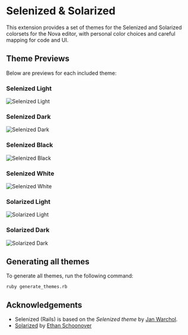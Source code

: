 # Selenized & Solarized

This extension provides a set of themes for the Selenized and Solarized colorsets for the Nova editor, with personal color choices and careful mapping for code and UI.

## Theme Previews

Below are previews for each included theme:

### Selenized Light

![Selenized Light](https://raw.githubusercontent.com/eirvandelden/selenized_rails.novaextension/master/Images/extension/light.png)

### Selenized Dark

![Selenized Dark](https://raw.githubusercontent.com/eirvandelden/selenized_rails.novaextension/master/Images/extension/dark.png)

### Selenized Black

![Selenized Black](https://raw.githubusercontent.com/eirvandelden/selenized_rails.novaextension/master/Images/extension/black.png)

### Selenized White

![Selenized White](https://raw.githubusercontent.com/eirvandelden/selenized_rails.novaextension/master/Images/extension/white.png)

### Solarized Light

![Solarized Light](https://raw.githubusercontent.com/eirvandelden/selenized_rails.novaextension/master/Images/extension/solarized_light.png)

### Solarized Dark

![Solarized Dark](https://raw.githubusercontent.com/eirvandelden/selenized_rails.novaextension/master/Images/extension/solarized_dark.png)

## Generating all themes

To generate all themes, run the following command:

```shell
ruby generate_themes.rb
```

## Acknowledgements

* Selenized (Rails) is based on the _Selenized theme_ by [Jan Warchol](https://github.com/jan-warchol/selenized).
* [Solarized](https://github.com/altercation/solarized) by [Ethan Schoonover](https://ethanschoonover.com)
